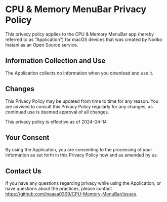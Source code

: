 # CPU & Memory MenuBar Privacy Policy
This privacy policy applies to the CPU & Memory MenuBar app (hereby referred to as "Application") for macOS devices that was created by Noriko Inatani as an Open Source service.

## Information Collection and Use
The Application collects no information when you download and use it.

## Changes
This Privacy Policy may be updated from time to time for any reason. You are advised to consult this Privacy Policy regularly for any changes, as continued use is deemed approval of all changes.

This privacy policy is effective as of 2024-04-14

## Your Consent
By using the Application, you are consenting to the processing of your information as set forth in this Privacy Policy now and as amended by us.

## Contact Us
If you have any questions regarding privacy while using the Application, or have questions about the practices, please contact https://github.com/inaaaa0309/CPU-Memory-MenuBar/issues.
